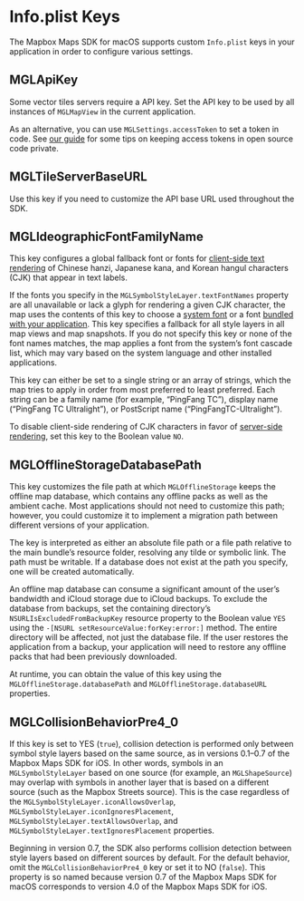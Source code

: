 # Info.plist Keys

The Mapbox Maps SDK for macOS supports custom `Info.plist` keys in your application in order to configure various settings.

## MGLApiKey

Some vector tiles servers require a API key. Set the API key to be used by all instances of `MGLMapView` in the current application.

As an alternative, you can use `MGLSettings.accessToken` to set a token in code. See [our guide](https://www.mapbox.com/help/ios-private-access-token/) for some tips on keeping access tokens in open source code private.

## MGLTileServerBaseURL

Use this key if you need to customize the API base URL used throughout the SDK.

## MGLIdeographicFontFamilyName

This key configures a global fallback font or fonts for [client-side text rendering](customizing-fonts.html#client-side-fonts) of Chinese hanzi, Japanese kana, and Korean hangul characters (CJK) that appear in text labels.

If the fonts you specify in the `MGLSymbolStyleLayer.textFontNames` property are all unavailable or lack a glyph for rendering a given CJK character, the map uses the contents of this key to choose a [system font](https://developer.apple.com/fonts/system-fonts/) or a font [bundled with your application](https://developer.apple.com/documentation/bundleresources/information_property_list/atsapplicationfontspath). This key specifies a fallback for all style layers in all map views and map snapshots. If you do not specify this key or none of the font names matches, the map applies a font from the system’s font cascade list, which may vary based on the system language and other installed applications.

This key can either be set to a single string or an array of strings, which the map tries to apply in order from most preferred to least preferred. Each string can be a family name (for example, “PingFang TC”), display name (“PingFang TC Ultralight”), or PostScript name (“PingFangTC-Ultralight”).

To disable client-side rendering of CJK characters in favor of [server-side rendering](customizing-fonts.html#server-side-fonts), set this key to the Boolean value `NO`.

## MGLOfflineStorageDatabasePath

This key customizes the file path at which `MGLOfflineStorage` keeps the offline map database, which contains any offline packs as well as the ambient cache. Most applications should not need to customize this path; however, you could customize it to implement a migration path between different versions of your application.

The key is interpreted as either an absolute file path or a file path relative to the main bundle’s resource folder, resolving any tilde or symbolic link. The path must be writable. If a database does not exist at the path you specify, one will be created automatically.

An offline map database can consume a significant amount of the user’s bandwidth and iCloud storage due to iCloud backups. To exclude the database from backups, set the containing directory’s `NSURLIsExcludedFromBackupKey` resource property to the Boolean value `YES` using the `-[NSURL setResourceValue:forKey:error:]` method. The entire directory will be affected, not just the database file. If the user restores the application from a backup, your application will need to restore any offline packs that had been previously downloaded.

At runtime, you can obtain the value of this key using the `MGLOfflineStorage.databasePath` and `MGLOfflineStorage.databaseURL` properties.

## MGLCollisionBehaviorPre4_0

If this key is set to YES (`true`), collision detection is performed only between symbol style layers based on the same source, as in versions 0.1–0.7 of the Mapbox Maps SDK for iOS. In other words, symbols in an `MGLSymbolStyleLayer` based on one source (for example, an `MGLShapeSource`) may overlap with symbols in another layer that is based on a different source (such as the Mapbox Streets source). This is the case regardless of the `MGLSymbolStyleLayer.iconAllowsOverlap`, `MGLSymbolStyleLayer.iconIgnoresPlacement`, `MGLSymbolStyleLayer.textAllowsOverlap`, and `MGLSymbolStyleLayer.textIgnoresPlacement` properties.

Beginning in version 0.7, the SDK also performs collision detection between style layers based on different sources by default. For the default behavior, omit the `MGLCollisionBehaviorPre4_0` key or set it to NO (`false`). This property is so named because version 0.7 of the Mapbox Maps SDK for macOS corresponds to version 4.0 of the Mapbox Maps SDK for iOS.
